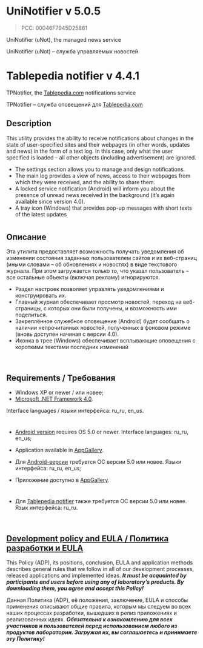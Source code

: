 # UniNotifier v 5.0.5
> PCC: 00046F7945D25861


UniNotifier (uNot), the managed news service

UniNotifier (uNot) – служба управляемых новостей



# Tablepedia notifier v 4.4.1


TPNotifier, the [Tablepedia.com](http://tablepedia.com) notifications service

TPNotifier – служба оповещений для [Tablepedia.com](http://tablepedia.com)



## Description

This utility provides the ability to receive notifications about changes in the state of user-specified sites and their webpages (in other words, updates and news) in the form of a text log. In this case, only what the user specified is loaded – all other objects (including advertisement) are ignored.

- The settings section allows you to manage and design notifications.
- The main log provides a view of news, access to their webpages from which they were received, and the ability to share them.
- A locked service notification (Android) will inform you about the presence of unread news received in the background (it’s again available since version 4.0).
- A tray icon (Windows) that provides pop-up messages with short texts of the latest updates

#

## Описание

Эта утилита предоставляет возможность получать уведомления об изменении состояния заданных пользователем сайтов и их веб-страниц (иными словами – об обновлениях и новостях) в виде текстового журнала. При этом загружается только то, что указал пользователь – все остальные объекты (включая рекламу) игнорируются.

- Раздел настроек позволяет управлять уведомлениями и конструировать их.
- Главный журнал обеспечивает просмотр новостей, переход на веб-страницы, с которых они были получены, и возможность ими поделиться.
- Закреплённое служебное оповещение (Android) будет сообщать о наличии непрочитанных новостей, полученных в фоновом режиме (вновь доступен начиная с версии 4.0).
- Иконка в трее (Windows) обеспечивает всплывающие оповещения с короткими текстами последних изменений

&nbsp;



## Requirements / Требования

- Windows XP or newer / или новее;
- [Microsoft .NET Framework 4.0](https://microsoft.com/en-us/download/details.aspx?id=17718).

Interface languages / языки интерфейса: ru_ru, en_us.

#

- [Android version](https://play.google.com/store/apps/details?id=com.RD_AAOW.UniNotifier) requires OS 5.0 or newer. Interface languages: ru_ru, en_us;
- Application available in [AppGallery](https://appgallery.cloud.huawei.com/ag/n/app/C102838121?channelId=GitHub&id=34da22c3478e4601b33a6ec854592895&s=DB4BF2118E523FEF437C11C7FAB0DE5D24080C18F860F60311E2B5919F1B568A&detailType=0&v=&callType=AGDLINK&installType=0000).

- Для [Android-версии](https://play.google.com/store/apps/details?id=com.RD_AAOW.UniNotifier) требуется ОС версии 5.0 или новее. Языки интерфейса: ru_ru, en_us;
- Приложение доступно в [AppGallery](https://appgallery.cloud.huawei.com/ag/n/app/C102838121?channelId=GitHub&id=34da22c3478e4601b33a6ec854592895&s=DB4BF2118E523FEF437C11C7FAB0DE5D24080C18F860F60311E2B5919F1B568A&detailType=0&v=&callType=AGDLINK&installType=0000).

#

- Для [Tablepedia notifier](https://play.google.com/store/apps/details?id=com.RD_AAOW.TablepediaNotifier) также требуется ОС версии 5.0 или новее. Язык интерфейса: ru_ru.

&nbsp;



## [Development policy and EULA / Политика разработки и EULA](https://adslbarxatov.github.io/ADP)

This Policy (ADP), its positions, conclusion, EULA and application methods
describes general rules that we follow in all of our development processes, released applications and implemented ideas.
***It must be acquainted by participants and users before using any of laboratory’s products.
By downloading them, you agree and accept this Policy!***

Данная Политика (ADP), её положения, заключение, EULA и способы применения
описывают общие правила, которым мы следуем во всех наших процессах разработки, вышедших в релиз приложениях
и реализованных идеях.
***Обязательна к ознакомлению для всех участников и пользователей перед использованием любого из продуктов лаборатории.
Загружая их, вы соглашаетесь и принимаете эту Политику!***
